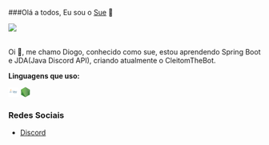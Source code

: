 ###Olá a todos, Eu sou o [Sue](https://github.com/suegoid) 👋

<div align="center">
<img align="left" src="https://github-readme-stats.vercel.app/api?username=Suegoid&show_icons=true&theme=dark"/><br/><br/>
</div>
<p align="justify">Oi 👋, me chamo Diogo, conhecido como sue, estou aprendendo Spring Boot e JDA(Java Discord API), criando atualmente o CleitomTheBot.</p>

**Linguagens que uso:**  

<code><img height="20" src="https://raw.githubusercontent.com/github/explore/80688e429a7d4ef2fca1e82350fe8e3517d3494d/topics/java/java.png"></code>
<code><img height="20" src="https://raw.githubusercontent.com/github/explore/80688e429a7d4ef2fca1e82350fe8e3517d3494d/topics/nodejs/nodejs.png"></code>



### Redes Sociais
- [Discord](https://discord.gg/KZmDrSDB5U)

